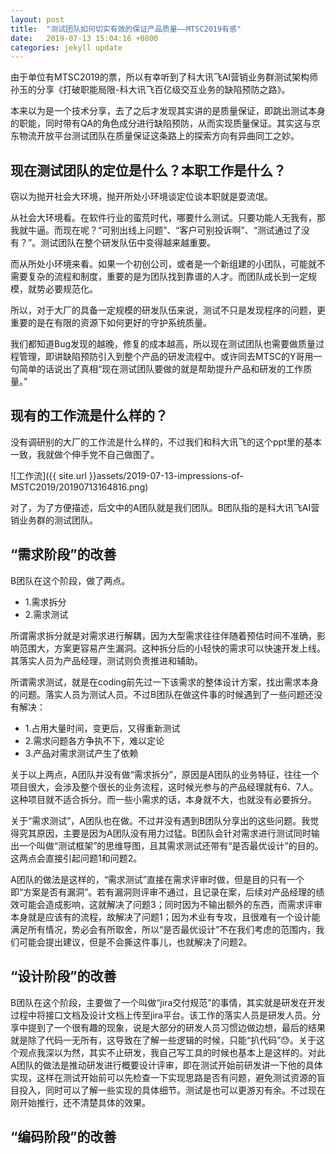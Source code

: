 ```yaml
---
layout: post
title:  "测试团队如何切实有效的保证产品质量——MTSC2019有感"
date:   2019-07-13 15:04:16 +0800
categories: jekyll update
---
```


由于单位有MTSC2019的票，所以有幸听到了科大讯飞AI营销业务群测试架构师孙玉的分享《打破职能局限-科大讯飞百亿级交互业务的缺陷预防之路》。

本来以为是一个技术分享，去了之后才发现其实讲的是质量保证，即跳出测试本身的职能，同时带有QA的角色成分进行缺陷预防，从而实现质量保证。其实这与京东物流开放平台测试团队在质量保证这条路上的探索方向有异曲同工之妙。

## 现在测试团队的定位是什么？本职工作是什么？

窃以为抛开社会大环境，抛开所处小环境谈定位谈本职就是耍流氓。

从社会大环境看。在软件行业的蛮荒时代，哪要什么测试。只要功能人无我有，那我就牛逼。而现在呢？“可别出线上问题”、“客户可别投诉啊”、“测试通过了没有？”。测试团队在整个研发队伍中变得越来越重要。

而从所处小环境来看。如果一个初创公司，或者是一个新组建的小团队，可能就不需要复杂的流程和制度，重要的是为团队找到靠谱的人才。而团队成长到一定规模，就势必要规范化。

所以，对于大厂的具备一定规模的研发队伍来说，测试不只是发现程序的问题，更重要的是在有限的资源下如何更好的守护系统质量。

我们都知道Bug发现的越晚，修复的成本越高，所以现在测试团队也需要做质量过程管理，即讲缺陷预防引入到整个产品的研发流程中。或许同去MTSC的Y哥用一句简单的话说出了真相“现在测试团队要做的就是帮助提升产品和研发的工作质量。”

## 现有的工作流是什么样的？

没有调研别的大厂的工作流是什么样的，不过我们和科大讯飞的这个ppt里的基本一致，我就做个伸手党不自己做图了。

![工作流]({{ site.url }}assets/2019-07-13-impressions-of-MSTC2019/20190713164816.png)

对了，为了方便描述，后文中的A团队就是我们团队。B团队指的是科大讯飞AI营销业务群的测试团队。

## “需求阶段”的改善

B团队在这个阶段，做了两点。
- 1.需求拆分
- 2.需求测试

所谓需求拆分就是对需求进行解耦，因为大型需求往往伴随着预估时间不准确，影响范围大，方案更容易产生漏洞。这种拆分后的小轻快的需求可以快速开发上线。其落实人员为产品经理，测试则负责推进和辅助。

所谓需求测试，就是在coding前先过一下该需求的整体设计方案，找出需求本身的问题。落实人员为测试人员。不过B团队在做这件事的时候遇到了一些问题还没有解决：

- 1.占用大量时间，变更后，又得重新测试
- 2.需求问题各方争执不下，难以定论
- 3.产品对需求测试产生了依赖

关于以上两点，A团队并没有做“需求拆分”，原因是A团队的业务特征，往往一个项目很大，会涉及整个很长的业务流程，这时候光参与的产品经理就有6、7人。这种项目就不适合拆分。而一些小需求的话，本身就不大，也就没有必要拆分。

关于“需求测试”，A团队也在做。不过并没有遇到B团队分享出的这些问题。我觉得究其原因，主要是因为A团队没有用力过猛。B团队会针对需求进行测试同时输出一个叫做“测试框架”的思维导图，且其需求测试还带有“是否最优设计”的目的。这两点会直接引起问题1和问题2。

A团队的做法是这样的，“需求测试”直接在需求评审时做，但是目的只有一个即“方案是否有漏洞”。若有漏洞则评审不通过，且记录在案，后续对产品经理的绩效可能会造成影响，这就解决了问题3；同时因为不输出额外的东西，而需求评审本身就是应该有的流程，故解决了问题1；因为术业有专攻，且很难有一个设计能满足所有情况，势必会有所取舍，所以“是否最优设计”不在我们考虑的范围内，我们可能会提出建议，但是不会撕这件事儿，也就解决了问题2。

## “设计阶段”的改善

B团队在这个阶段，主要做了一个叫做“jira交付规范”的事情，其实就是研发在开发过程中将接口文档及设计文档上传至jira平台。该工作的落实人员是研发人员。分享中提到了一个很有趣的现象，说是大部分的研发人员习惯边做边想，最后的结果就是除了代码一无所有，这导致在了解一些逻辑的时候，只能“扒代码”😓。关于这个观点我深以为然，其实不止研发，我自己写工具的时候也基本上是这样的。对此A团队的做法是推动研发进行概要设计评审，即在测试开始前研发讲一下他的具体实现，这样在测试开始前可以先检查一下实现思路是否有问题，避免测试资源的盲目投入，同时可以了解一些实现的具体细节。测试是也可以更游刃有余。不过现在刚开始推行，还不清楚具体的效果。

## “编码阶段”的改善






